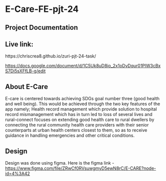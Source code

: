 # E-Care-FE-pjt-24


<h2><bold>Project Documentation</bold></h2>

<h2>Live link:</h2> https://chriscrea8.github.io/zuri-pjt-24-task/

https://docs.google.com/document/d/1C5Uk8uD8io_2x1oDvDqur01PlW3cBxS7Di5sXFfLB-g/edit


<h2><bold>About E-Care</bold></h2>

E-care is centered towards achieving SDGs goal number three (good health and well being). This would be achieved through the two key features of the app namely; Health record management  which provide solution to hospital record mismanagement which has in turn led to loss of several lives and rural-connect    focuses on extending good health care to rural dwellers by connecting the rural community health care providers with their senior counterparts at urban health centers closest to them, so as to receive guidance in handling emergencies and other critical conditions.

<h2><bold>Design</bold></h2>

Design was done using figma. Here is the figma link - https://www.figma.com/file/ZRwCf0RVsuwgmyD5ewN8rC/E-CARE?node-id=4%3A42

